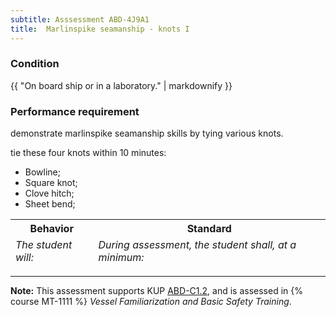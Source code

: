 ```yaml
---
subtitle: Asssessment ABD-4J9A1
title:  Marlinspike seamanship - knots I
---
```




### Condition

{{ "On board ship or in a laboratory." | markdownify }}

### Performance requirement 

<table width='100%' class='Guidelines'>
 <thead>
 <tr>
     <th class='thirty'>Behavior</th>
     <th class='seventy'>Standard</th>
 </tr>
 <tr>
     <td><em>The student will:</em></td>
     <td><em>During assessment, the student shall, at a minimum:</em></td>
 </tr>
 </thead>
 <tbody>


<!--rowstart-->

demonstrate marlinspike seamanship skills by tying various knots.

<!--cellbreak-->

tie these four knots within 10 minutes:

*  Bowline;  
*  Square knot;  
*  Clove hitch;  
*  Sheet bend;  

<!--rowend-->


 </tbody>
 </table>



*****

**Note:** This assessment supports KUP [ABD-C1.2]({{site.baseurl}}/tables/25.html#ABD-C1.2), and is assessed in  {% course  MT-1111 %}  *Vessel Familiarization and Basic Safety Training*. 

